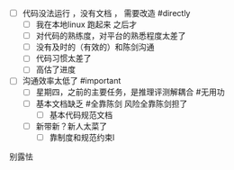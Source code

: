  - [ ] 代码没法运行 ，没有文档 ， 需要改造  #directly
	- [ ] 我在本地linux 跑起来 之后才 
	 - [ ] 对代码的熟练度，对平台的熟悉程度太差了
	 - [ ] 没有及时的（有效的）和陈剑沟通 
	 - [ ] 代码习惯太差了
	 - [ ] 高估了进度 
 - [ ] 沟通效率太低了 #important 
	 - [ ] 星期四，之前的主要任务，是推理评测解耦合  #无用功
	 - [ ] 基本文档缺乏  #全靠陈剑 风险全靠陈剑担了
		 - [ ] 基本代码规范文档
	 - [ ] 新带新？新人太菜了
		 - [ ] 靠制度和规范约束l

别露怯